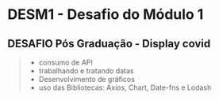 # DESM1 - Desafio do Módulo 1

## DESAFIO Pós Graduação - Display covid

> * consumo de API
> * trabalhando e tratando datas
> * Desenvolvimento de gráficos
> * uso das Bibliotecas: Axios, Chart, Date-fns e Lodash 